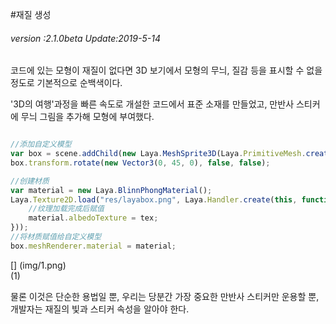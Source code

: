 #재질 생성

###### *version :2.1.0beta   Update:2019-5-14*

코드에 있는 모형이 재질이 없다면 3D 보기에서 모형의 무늬, 질감 등을 표시할 수 없을 정도로 기본적으로 순백색이다.

'3D의 여행'과정을 빠른 속도로 개설한 코드에서 표준 소재를 만들었고, 만반사 스티커에 무늬 그림을 추가해 모형에 부여했다.


```typescript

//添加自定义模型
var box = scene.addChild(new Laya.MeshSprite3D(Laya.PrimitiveMesh.createBox(1, 1, 1)));
box.transform.rotate(new Vector3(0, 45, 0), false, false);

//创建材质
var material = new Laya.BlinnPhongMaterial();
Laya.Texture2D.load("res/layabox.png", Laya.Handler.create(this, function(tex){
  	//纹理加载完成后赋值
	material.albedoTexture = tex;
}));
//将材质赋值给自定义模型
box.meshRenderer.material = material;
```


[] (img/1.png)<br>(1)

물론 이것은 단순한 용법일 뿐, 우리는 당분간 가장 중요한 만반사 스티커만 운용할 뿐, 개발자는 재질의 빛과 스티커 속성을 알아야 한다.
